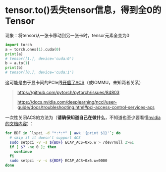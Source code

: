# tensor.to()丢失tensor信息，得到全0的Tensor

现象：将tensor从一张卡移动到另一张卡时，tensor元素全变为0

```python
import torch
a = torch.ones(1).cuda(0)
print(a)
# tensor([1.], device='cuda:0')
b = a.to(1)
print(b)
# tensor([0.], device='cuda:1')
```

这可能是由于显卡间的PCIe线[开启了ACS](https://github.com/pytorch/pytorch/issues/84803#issuecomment-1609549476)（或IOMMU，未知两者关系）

> https://github.com/pytorch/pytorch/issues/84803
> 
> https://docs.nvidia.com/deeplearning/nccl/user-guide/docs/troubleshooting.html#pci-access-control-services-acs

一次性关闭ACS的方法为（**请确保知道自己在做什么**，不知道也至少要看懂[nvidia的文档内容](https://docs.nvidia.com/deeplearning/nccl/user-guide/docs/troubleshooting.html#pci-access-control-services-acs)）：

```bash
for BDF in `lspci -d "*:*:*" | awk '{print $1}'`; do
  # skip if it doesn't support ACS
  sudo setpci -v -s ${BDF} ECAP_ACS+0x6.w > /dev/null 2>&1
  if [ $? -ne 0 ]; then
    continue
  fi
  sudo setpci -v -s ${BDF} ECAP_ACS+0x6.w=0000
done
```
